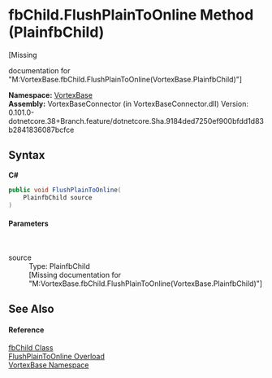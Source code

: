 # fbChild.FlushPlainToOnline Method (PlainfbChild)
 

\[Missing <summary> documentation for "M:VortexBase.fbChild.FlushPlainToOnline(VortexBase.PlainfbChild)"\]

**Namespace:**&nbsp;<a href="N_VortexBase.md">VortexBase</a><br />**Assembly:**&nbsp;VortexBaseConnector (in VortexBaseConnector.dll) Version: 0.101.0-dotnetcore.38+Branch.feature/dotnetcore.Sha.9184ded7250ef900bfdd1d83b2841836087bcfce

## Syntax

**C#**<br />
``` C#
public void FlushPlainToOnline(
	PlainfbChild source
)
```


#### Parameters
&nbsp;<dl><dt>source</dt><dd>Type: PlainfbChild<br />\[Missing <param name="source"/> documentation for "M:VortexBase.fbChild.FlushPlainToOnline(VortexBase.PlainfbChild)"\]</dd></dl>

## See Also


#### Reference
<a href="T_VortexBase_fbChild.md">fbChild Class</a><br /><a href="Overload_VortexBase_fbChild_FlushPlainToOnline.md">FlushPlainToOnline Overload</a><br /><a href="N_VortexBase.md">VortexBase Namespace</a><br />